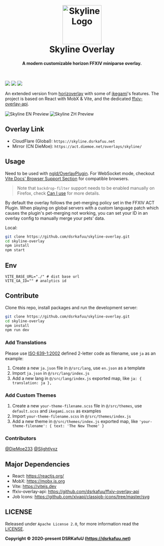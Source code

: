 <h1 align="center">
  <img src="https://raw.githubusercontent.com/dsrkafuu/skyline-overlay/main/assets/logo.svg" alt="Skyline Logo" width="128" /><br />
  Skyline Overlay
  <br />
</h1>

<h4 align="center">A modern customizable horizon FFXIV miniparse overlay.</h4>
<br />

![](https://img.shields.io/github/package-json/v/dsrkafuu/skyline-overlay)
![](https://img.shields.io/badge/ffxiv-endwalker-orange)
![](https://img.shields.io/github/license/dsrkafuu/skyline-overlay)

An extended version from [horizoverlay](https://github.com/bsides/horizoverlay/) with some of [ikegami](https://github.com/hibiyasleep/ikegami)'s features. The project is based on React with MobX & Vite, and the dedicated [ffxiv-overlay-api](https://github.com/dsrkafuu/ffxiv-overlay-api).

<img align="center" src="https://raw.githubusercontent.com/dsrkafuu/skyline-overlay/main/assets/preview-en-v3.jpg" alt="Skyline EN Preview" />
<img align="center" src="https://raw.githubusercontent.com/dsrkafuu/skyline-overlay/main/assets/preview-zh-v3.jpg" alt="Skyline ZH Preview" />

## Overlay Link

- CloudFlare (Global): `https://skyline.dsrkafuu.net`
- Mirror (CN DieMoe): `https://act.diemoe.net/overlays/skyline/`

## Usage

Need to be used with [ngld/OverlayPlugin](https://github.com/ngld/OverlayPlugin). For WebSocket mode, checkout [Vite Docs' Browser Support Section](https://vitejs.dev/guide/#browser-support) for compatible browsers.

> Note that `backdrop-filter` support needs to be enabled manually on Firefox, check [Can I use](https://caniuse.com/css-backdrop-filter) for more details.

By default the overlay follows the pet-merging policy set in the FFXIV ACT Plugin. When playing on global servers with a custom language patch which causes the plugin's pet-merging not working, you can set your ID in an overlay config to manually merge your pets' data.

Local:

```bash
git clone https://github.com/dsrkafuu/skyline-overlay.git
cd skyline-overlay
npm install
npm start
```

## Env

```
VITE_BASE_URL="./" # dist base url
VITE_GA_ID="" # analytics id
```

## Contribute

Clone this repo, install packages and run the development server:

```bash
git clone https://github.com/dsrkafuu/skyline-overlay.git
cd skyline-overlay
npm install
npm run dev
```

### Add Translations

Please use [ISO 639-1:2002](https://en.wikipedia.org/wiki/List_of_ISO_639-1_codes) defined 2-letter code as filename, use `ja` as an example:

1. Create a new `ja.json` file in `@/src/lang`, use `en.json` as a template
2. Import `ja.json` in `@/src/lang/index.js`
3. Add a new lang in `@/src/lang/index.js` exported map, like `ja: { translation: ja },`

### Add Custom Themes

1. Create a new `your-theme-filename.scss` file in `@/src/themes`, use `default.scss` and `ikegami.scss` as examples
2. Import `your-theme-filename.scss` in `@/src/themes/index.js`
3. Add a new theme in `@/src/themes/index.js` exported map, like `'your-theme-filename': { text: 'The New Theme' }`

### Contributors

[@DieMoe233](https://github.com/DieMoe233) [@Slightlyxz](https://github.com/Slightlyxz)

## Major Dependencies

- React: <https://reactjs.org/>
- MobX: <https://mobx.js.org>
- Vite: <https://vitejs.dev>
- ffxiv-overlay-api: <https://github.com/dsrkafuu/ffxiv-overlay-api>
- Job Icons: <https://github.com/xivapi/classjob-icons/tree/master/svg>

## LICENSE

Released under `Apache License 2.0`, for more information read the [LICENSE](https://github.com/dsrkafuu/skyline-overlay/blob/main/LICENSE).

**Copyright © 2020-present DSRKafuU (<https://dsrkafuu.net>)**
